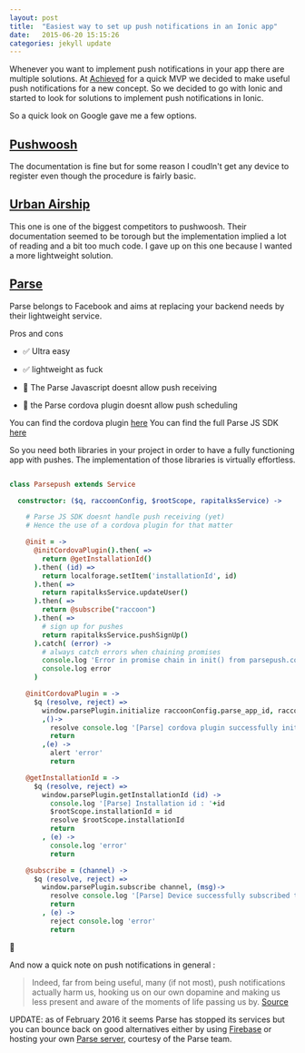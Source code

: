 ```yaml
---
layout: post
title:  "Easiest way to set up push notifications in an Ionic app"
date:   2015-06-20 15:15:26
categories: jekyll update
---
```

Whenever you want to implement push notifications in your app there are multiple solutions.
At [Achieved][achieved] for a quick MVP we decided to make useful push notifications for a new concept.
So we decided to go with Ionic and started to look for solutions to implement push notifications in Ionic.

So a quick look on Google gave me a few options.

[Pushwoosh][pw]
-

The documentation is fine but for some reason I coudln't get any device to register even though the procedure is fairly basic.

[Urban Airship][urban-airship]
-

This one is one of the biggest competitors to pushwoosh. Their documentation seemed to be torough but the implementation implied a lot of reading and a bit too much code. I gave up on this one because I wanted a more lightweight solution.

[Parse][parse]
-
Parse belongs to Facebook and aims at replacing your backend needs by their lightweight service.

Pros and cons

- :white_check_mark: Ultra easy
- :white_check_mark: lightweight as fuck

- :no_entry_sign: The Parse Javascript doesnt allow push receiving
- :no_entry_sign: the Parse cordova plugin doesnt allow push scheduling

You can find the cordova plugin [here][cordova_plugin]
You can find the full Parse JS SDK [here][js_sdk]

So you need both libraries in your project in order to have a fully functioning app with pushes.
The implementation of those libraries is virtually effortless.


``` coffeescript

class Parsepush extends Service

  constructor: ($q, raccoonConfig, $rootScope, rapitalksService) ->

    # Parse JS SDK doesnt handle push receiving (yet)
    # Hence the use of a cordova plugin for that matter

    @init = ->
      @initCordovaPlugin().then( =>
        return @getInstallationId()
      ).then( (id) =>
        return localforage.setItem('installationId', id)
      ).then( =>
        return rapitalksService.updateUser()
      ).then( =>
        return @subscribe("raccoon")
      ).then( =>
        # sign up for pushes
        return rapitalksService.pushSignUp()
      ).catch( (error) ->
        # always catch errors when chaining promises
        console.log 'Error in promise chain in init() from parsepush.coffee'
        console.log error
      )

    @initCordovaPlugin = ->
      $q (resolve, reject) =>
        window.parsePlugin.initialize raccoonConfig.parse_app_id, raccoonConfig.parse_client_key
        ,()->
          resolve console.log '[Parse] cordova plugin successfully initialized'
          return
        ,(e) ->
          alert 'error'
          return

    @getInstallationId = ->
      $q (resolve, reject) =>
        window.parsePlugin.getInstallationId (id) ->
          console.log '[Parse] Installation id : '+id
          $rootScope.installationId = id
          resolve $rootScope.installationId
          return
        , (e) ->
          console.log 'error'
          return

    @subscribe = (channel) ->
      $q (resolve, reject) =>
        window.parsePlugin.subscribe channel, (msg)->
          resolve console.log '[Parse] Device successfully subscribed to '+channel
          return
        , (e) ->
          reject console.log 'error'
          return

```

:raised_hands:

And now a quick note on push notifications in general :

> Indeed, far from being useful, many (if not most), push notifications actually harm us, hooking us on our own dopamine and making us less present and aware of the moments of life passing us by. [Source][apple-watch]

UPDATE: as of February 2016 it seems Parse has stopped its services but you can bounce back on good alternatives either by using [Firebase][firebase] or hosting your own [Parse server][parse-server], courtesy of the Parse team.

[urban-airship]: http://urbanairship.com/
[apple-watch]: http://techcrunch.com/2015/04/25/the-apple-watch-can-be-a-sixth-sense/?ncid=rss#.6pznpr:euWA
[parse]: https://www.parse.com/
[pw]: https://www.pushwoosh.com/
[cordova_plugin]: https://github.com/benjie/phonegap-parse-plugin
[js_sdk]: https://parse.com/docs/js/guide
[achieved]: https://achieved.co
[firebase]: https://www.producthunt.com/tech/firebase-batch
[parse-server]:https://github.com/ParsePlatform/parse-server?ref=producthunt
